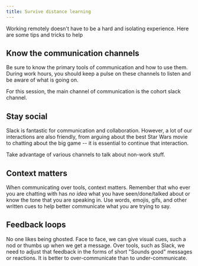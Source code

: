 ```yaml
---
title: Survive distance learning
---
```


Working remotely doesn't have to be a hard and isolating experience. Here are some tips and tricks to help

## Know the communication channels

Be sure to know the primary tools of communication and how to use them. During work hours, you should keep a pulse on these channels to listen and be aware of what is going on.

For this session, the main channel of communication is the cohort slack channel.

## Stay social

Slack is fantastic for communication and collaboration. However, a lot of our interactions are also friendly, from arguing about the best Star Wars movie to chatting about the big game -- it is essential to continue that interaction.

Take advantage of various channels to talk about non-work stuff.

## Context matters

When communicating over tools, context matters. Remember that who ever you are chatting with has _no idea_ what you have seen/done/talked about or know the tone that you are speaking in. Use words, emojis, gifs, and other written cues to help better communicate what you are trying to say.

## Feedback loops

No one likes being ghosted. Face to face, we can give visual cues, such a nod or thumbs up when we get a message. Over tools, such as Slack, we need to adjust that feedback in the forms of short
"Sounds good" messages or reactions. It is better to over-communicate than to under-communicate.

